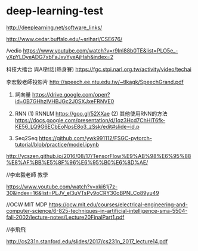 # deep-learning-test


http://deeplearning.net/software_links/

http://www.cedar.buffalo.edu/~srihari/CSE676/

/vedio
https://www.youtube.com/watch?v=r9Inl88b0TE&list=PLO5e_-yXpYLDyeADG7xbFaJxvYyeAjHah&index=2

科技大擂台 與AI對話(熱身賽)
https://fgc.stpi.narl.org.tw/activity/video/techai


李宏毅老師投影片
http://speech.ee.ntu.edu.tw/~tlkagk/SpeechGrand.pdf

1. 詞向量
https://drive.google.com/open?id=0B7GHhzIVHBJGc2J0SXJxeFRNVE0

2. RNN
(1) RNNLM
https://goo.gl/52XXae
(2) 其他使用RNN的方法
https://docs.google.com/presentation/d/1qz3Hcd7ChHIT6fk-KE56_LQ9G6ECbEoNpsE8o3_zSsk/edit#slide=id.p

3. Seq2Seq
https://github.com/ywk991112/FSGC-pytorch-tutorial/blob/practice/model.ipynb
 
http://ycszen.github.io/2016/08/17/TensorFlow%E9%AB%98%E6%95%88%E8%AF%BB%E5%8F%96%E6%95%B0%E6%8D%AE/

//李宏毅老師 教學

 https://www.youtube.com/watch?v=xki61j7z-30&index=16&list=PLJV_el3uVTsPy9oCRY30oBPNLCo89yu49
 
 //OCW MIT MDP
 https://ocw.mit.edu/courses/electrical-engineering-and-computer-science/6-825-techniques-in-artificial-intelligence-sma-5504-fall-2002/lecture-notes/Lecture20FinalPart1.pdf
 
 //李飛飛
 
 http://cs231n.stanford.edu/slides/2017/cs231n_2017_lecture14.pdf
 
 
 
 
 
 

